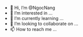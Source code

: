 - 👋 Hi, I’m @NgocNang
- 👀 I’m interested in ...
- 🌱 I’m currently learning ...
- 💞️ I’m looking to collaborate on ...
- 📫 How to reach me ...

<!---
Ngocnang/Ngocnang is a ✨ special ✨ repository because its `README.md` (this file) appears on your GitHub profile.
You can click the Preview link to take a look at your changes.
--->
